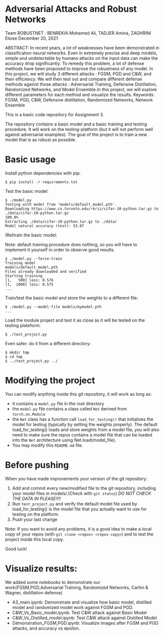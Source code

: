 # Adversarial Attacks and Robust Networks
Team ROBUSTNET : BENREKIA Mohamed Ali, TADJER Amina, ZAGHRINI Eloıse
December 20, 2021

ABSTRACT:
In recent years, a lot of weaknesses have been demonstrated in classification neural networks. Even in extremely
precise and deep models, simple and undetectable by humans attacks on the input data can make the accuracy drop
significantly. To remedy this problem, a lot of defense methods have been proposed to improve the robustness of any
model. In this project, we will study 3 different attacks : FGSM, PGD and C&W, and their efficiency. We will then
test out and compare different defense methods against those attacks : Adversarial Training, Defensive Distillation,
Randomized Networks, and Model Ensemble.In this project, we will explore different parameters for each method
and visualize the results.
    Keywords: FGSM, PGD, C&W, Defensive distillation, Randomized Networks, Network Ensemble


This is a basic code repository for Assignment 3.

The repository contains a basic model and a basic training and testing
procedure. It will work on the testing-platform (but it will not
perform well against adversarial examples). The goal of the project is
to train a new model that is as robust as possible.

# Basic usage

Install python dependencies with pip: 

    $ pip install -r requirements.txt

Test the basic model:

    $ ./model.py
    Testing with model from 'models/default_model.pth'. 
    Downloading https://www.cs.toronto.edu/~kriz/cifar-10-python.tar.gz to ./data/cifar-10-python.tar.gz
    100.0%
    Extracting ./data/cifar-10-python.tar.gz to ./data/
    Model natural accuracy (test): 53.07

(Re)train the basic model:

Note: default training procedure does nothing, so you will have to implement it yourself in order to observe good results. 

    $ ./model.py --force-train
    Training model
    models/default_model.pth
    Files already downloaded and verified
    Starting training
    [1,   500] loss: 0.576
    [1,  1000] loss: 0.575
    ...

Train/test the basic model and store the weights to a different file:

    $ ./model.py --model-file models/mymodel.pth
    ...

Load the module project and test it as close as it will be tested on the testing plateform:

    $ ./test_project.py

Even safer: do it from a different directory:

    $ mkdir tmp
    $ cd tmp
    $ ../test_project.py ../

# Modifying the project

You can modify anything inside this git repository, it will work as long as:

- it contains a `model.py` file in the root directory
- the `model.py` file contains a class called `Net` derived from `torch.nn.Module`
- the `Net` class has a function call `load_for_testing()` that initializes the model for testing (typically by setting the weights properly).  The default load_for_testing() loads and store weights from a model file, you will also need to make sure the repos contains a model file that can be loaded into the `Net` architecture using Net.load(model_file).
- You may modify this `README.md` file. 

# Before pushing

When you have made improvements your version of the git repository:

1. Add and commit every new/modified file to the git repository, including your model files in models/.(Check with `git status`) *DO NOT CHECK THE DATA IN PLEASE!!!!*
2. Run `test_project.py` and verify the default model file used by load_for_testing() is the model file that you actually want to use for testing on the platform. 
3. Push your last change

Note: If you want to avoid any problems, it is a good idea to make a local copy of your repos (with `git clone <repos> <repos-copy>`) and to test the project inside this local copy.

Good luck!
# Visualize results:
We added some notebooks to demonstrate our work(FGSM,PGD,Adversarial Training, Randomized Networks, Carlini & Wagner, distillation defense)
- A3_main.ipynb: Demonstrate and visualize how basic model, distilled model and randomized model work against FGSM and PGD.
- C&W_Vs_Basic_model.ipynb: Test C&W attack against Basic Model
- C&W_Vs_Distilled_model.ipynb: Test C&W attack against Distilled Model
- Démonstration_FGSM,PGD.ipynb: Visualize images after FGSM and PGD attacks, and accuracy vs epsilon.





